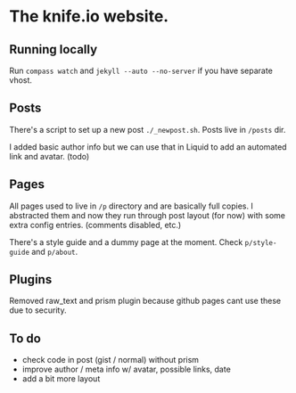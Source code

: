 The knife.io website.
===================

## Running locally
Run `compass watch` and `jekyll --auto --no-server` if you have separate vhost.


## Posts
There's a script to set up a new post `./_newpost.sh`.
Posts live in `/posts` dir.

I added basic author info but we can use that in Liquid to add an automated link and avatar. (todo)

## Pages
All pages used to live in `/p` directory and are basically full copies. I abstracted them and now they run through post layout (for now) with some extra config entries. (comments disabled, etc.)

There's a style guide and a dummy page at the moment.
Check `p/style-guide` and `p/about`.

## Plugins
Removed raw_text and prism plugin because github pages cant use these due to security.

## To do
- check code in post (gist / normal) without prism
- improve author / meta info w/ avatar, possible links, date
- add a bit more layout